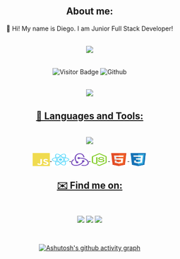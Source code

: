 
<div align="center">
</br>


## About me:
👋 Hi! My name is Diego. 
I am Junior Full Stack Developer!


</br>
<div>
<img height="150em" src="https://user-images.githubusercontent.com/99127823/167989495-c02e1216-5dfd-4872-9828-a029d27fa0d3.png"/>
 </div>
 </br>
 
 ![Visitor Badge](https://visitor-badge.laobi.icu/badge?page_id=dmaceda)
 ![Github](https://img.shields.io/github/followers/dmaceda?label=Follow&style=social)
 
</br>
<div >
  <a href="https://github.com/dmaceda">
  <img height="180em" src="https://github-readme-stats.vercel.app/api?username=dmaceda&show_icons=true&theme=dark&include_all_commits=true&count_private=true"/>
</div>
  
## 🧰 Languages and Tools:
<p align="center">
<div style="display: inline_block"><br>
    <div>
    <a href="https://github.com/dmaceda">
  <img height="180em" src="https://github-readme-stats.vercel.app/api/top-langs/?username=dmaceda&layout=compact&langs_count=7&theme=dark"/>
  </div>
      </br>
  <img align="center" alt="Die-Js" height="30" width="40" src="https://raw.githubusercontent.com/devicons/devicon/master/icons/javascript/javascript-plain.svg">
  <img align="center" alt="Die-React" height="30" width="40" src="https://raw.githubusercontent.com/devicons/devicon/master/icons/react/react-original.svg">
  <img align="center" alt="Die-CSS" height="30" width="40" src="https://github.com/devicons/devicon/blob/master/icons/redux/redux-original.svg" >
 <img align="center" alt="Die-CSS" height="30" width="40" src="https://github.com/devicons/devicon/blob/master/icons/nodejs/nodejs-original.svg" >
  <img align="center" alt="Die-HTML" height="30" width="40" src="https://raw.githubusercontent.com/devicons/devicon/master/icons/html5/html5-original.svg">
  <img align="center" alt="Die-CSS" height="30" width="40" src="https://raw.githubusercontent.com/devicons/devicon/master/icons/css3/css3-original.svg" >


</div>

  </p>
  
 ## ✉️ Find me on:
</br>
<p align="center">

  <a href="https://instagram.com/shaman.crew" target="_blank"><img src="https://img.shields.io/badge/-Instagram-%23E4405F?style=for-the-badge&logo=instagram&logoColor=white" target="_blank"></a>
  <a href = "mailto:dmaceda2288@gmail.com"><img src="https://img.shields.io/badge/-Gmail-%23333?style=for-the-badge&logo=gmail&logoColor=white" target="_blank"></a>
  <a href="https://www.linkedin.com/in/dmaceda/" target="_blank"><img src="https://img.shields.io/badge/-LinkedIn-%230077B5?style=for-the-badge&logo=linkedin&logoColor=white" target="_blank"></a> 
 
  </p>
  <div>
 <br/>

  [![Ashutosh's github activity graph](https://activity-graph.herokuapp.com/graph?username=dmaceda&theme=redical)](https://github.com/dmaceda/github-readme-activity-graph)
 </div>
  </div>
  



